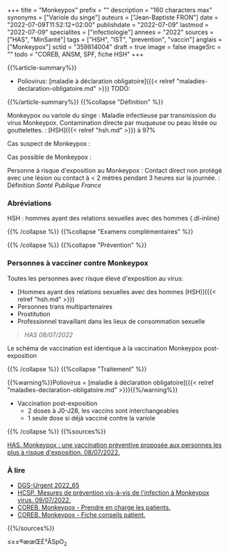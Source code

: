 +++
title = "Monkeypox"
prefix = ""
description = "160 characters max"
synonyms = ["Variole du singe"]
auteurs = ["Jean-Baptiste FRON"]
date = "2022-07-09T11:52:12+02:00"
publishdate = "2022-07-09"
lastmod = "2022-07-09"
specialites = ["infectiologie"]
annees = "2022"
sources = ["HAS", "MinSanté"]
tags = ["HSH", "IST", "prevention", "vaccin"]
anglais = ["Monkeypox"]
sctid = "359814004"
draft = true
image = false
imageSrc = ""
todo = "COREB, ANSM, SPF, fiche HSH"
+++

{{%article-summary%}}

- Poliovirus: [maladie à déclaration obligatoire]({{< relref "maladies-declaration-obligatoire.md" >}})
TODO:

{{%/article-summary%}}
{{%collapse "Définition" %}}

Monkeypox ou variole du singe
: Maladie infectieuse par transmission du virus Monkeypox. Contamination directe par muqueuse ou peau lésée ou gouttelettes.
: [HSH]({{< relref "hsh.md" >}}) à 97%

Cas suspect de Monkeypox
:

Cas possible de Monkeypox
: 

Personne à risque d'exposition au Monkeypox
: Contact direct non protégé avec une lésion ou contact à < 2 mètres pendant 3 heures sur la journée.
: Définition *Santé Publique France*

### Abréviations

HSH
: hommes ayant des relations sexuelles avec des hommes
{.dl-inline}

{{% /collapse %}}
{{%collapse "Examens complémentaires" %}}


{{% /collapse %}}
{{%collapse "Prévention" %}}

### Personnes à vacciner contre Monkeypox

Toutes les personnes avec risque élevé d'exposition au virus:

- [Hommes ayant des relations sexuelles avec des hommes (HSH)]({{< relref "hsh.md" >}})
- Personnes trans multipartenaires
- Prostitution
- Professionnel travaillant dans les lieux de consommation sexuelle

> *HAS 08/07/2022*

Le schéma de vaccination est identique à la vaccination Monkeypox post-exposition

{{% /collapse %}}
{{%collapse "Traitement" %}}

{{%warning%}}Poliovirus = [maladie à déclaration obligatoire]({{< relref "maladies-declaration-obligatoire.md" >}}){{%/warning%}}

- Vaccination post-exposition
  - 2 doses à J0-J28, les vaccins sont interchangeables
  - 1 seule dose si déjà vacciné contre la variole

{{% /collapse %}}
{{%sources%}}

[HAS. Monkeypox : une vaccination préventive proposée aux personnes les plus à risque d'exposition. 08/07/2022.](https://www.has-sante.fr/jcms/p_3351443/fr/monkeypox-une-vaccination-preventive-proposee-aux-personnes-les-plus-a-risque-d-exposition)

### À lire

- [DGS-Urgent 2022_65](https://solidarites-sante.gouv.fr/professionnels/article/dgs-urgent)
- [HCSP. Mesures de prévention vis-à-vis de l'infection à Monkeypox virus. 09/07/2022.](https://www.hcsp.fr/explore.cgi/avisrapportsdomaine?clefr=1230)
- [COREB. Monkeypox - Prendre en charge les patients.](https://www.coreb.infectiologie.com/fr/prendre-en-charge-les-patients-fiches-pratiques.html)
- [COREB. Monkeypox - Fiche conseils patient.](https://www.coreb.infectiologie.com/fr/alertes-infos/monkeypox-fiche-conseils-patient-et-actualisation-de-la-fiche-soignants_-n.html)

{{%/sources%}}

≤≥±®æœŒÈ³ÂSpO<sub>2</sub>
